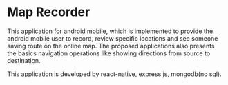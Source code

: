 # Map Recorder

This application for android mobile, which is implemented to provide the android mobile user to record, review specific locations and see someone saving route on the online map.
The proposed applications also presents the basics navigation operations like showing directions from source to destination.

This application is developed by react-native, express js, mongodb(no sql).
